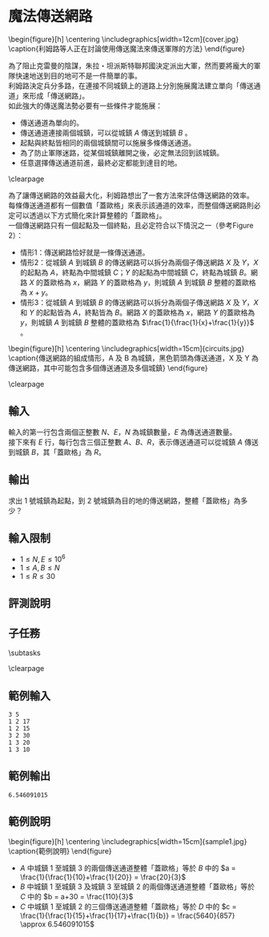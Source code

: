 # 魔法傳送網路

\begin{figure}[h]
\centering
\includegraphics[width=12cm]{cover.jpg}
\caption{利姆路等人正在討論使用傳送魔法來傳送軍隊的方法}
\end{figure}

為了阻止克雷曼的陰謀，朱拉・坦派斯特聯邦國決定派出大軍，然而要將龐大的軍隊快速地送到目的地可不是一件簡單的事。  
利姆路決定兵分多路，在連接不同城鎮上的道路上分別施展魔法建立單向「傳送通道」來形成「傳送網路」。  
如此強大的傳送魔法勢必要有一些條件才能施展：

 - 傳送通道為單向的。
 - 傳送通道連接兩個城鎮，可以從城鎮 $A$ 傳送到城鎮 $B$ 。
 - 起點與終點皆相同的兩個城鎮間可以施展多條傳送通道。
 - 為了防止軍隊迷路，從某個城鎮離開之後，必定無法回到該城鎮。
 - 任意選擇傳送通道前進，最終必定都能到達目的地。

\clearpage

為了讓傳送網路的效益最大化，利姆路想出了一套方法來評估傳送網路的效率。  
每條傳送通道都有一個數值「蓋歐格」來表示該通道的效率，而整個傳送網路則必定可以透過以下方式簡化來計算整體的「蓋歐格」。  
一個傳送網路只有一個起點及一個終點，且必定符合以下情況之一（參考Figure 2）：

 - 情形1：傳送網路恰好就是一條傳送通道。
 - 情形2：從城鎮 $A$ 到城鎮 $B$ 的傳送網路可以拆分為兩個子傳送網路 $X$ 及 $Y$，$X$ 的起點為 $A$，終點為中間城鎮 $C$；$Y$ 的起點為中間城鎮 $C$，終點為城鎮 $B$。網路 $X$ 的蓋歐格為 $x$，網路 $Y$ 的蓋歐格為 $y$，則城鎮 $A$ 到城鎮 $B$ 整體的蓋歐格為 $x + y$。
 - 情形3：從城鎮 $A$ 到城鎮 $B$ 的傳送網路可以拆分為兩個子傳送網路 $X$ 及 $Y$，$X$ 和 $Y$ 的起點皆為 $A$，終點皆為 $B$。網路 $X$ 的蓋歐格為 $x$，網路 $Y$ 的蓋歐格為 $y$，則城鎮 $A$ 到城鎮 $B$ 整體的蓋歐格為 $\frac{1}{\frac{1}{x}+\frac{1}{y}}$ 。

\begin{figure}[h]
\centering
\includegraphics[width=15cm]{circuits.jpg}
\caption{傳送網路的組成情形，A 及 B 為城鎮，黑色箭頭為傳送通道，X 及 Y 為傳送網路，其中可能包含多個傳送通道及多個城鎮}
\end{figure}

\clearpage

## 輸入
輸入的第一行包含兩個正整數 $N$、$E$，$N$ 為城鎮數量，$E$ 為傳送通道數量。  
接下來有 $E$ 行，每行包含三個正整數 $A$、$B$、$R$，表示傳送通道可以從城鎮 $A$ 傳送到城鎮 $B$，其「蓋歐格」為 $R$。  

## 輸出
求出 $1$ 號城鎮為起點，到 $2$ 號城鎮為目的地的傳送網路，整體「蓋歐格」為多少？  

## 輸入限制
 - $1 \leq N,E \leq 10^6$
 - $1 \leq A,B \leq N$
 - $1 \leq R \leq 30$

## 評測說明

## 子任務
\subtasks

\clearpage

## 範例輸入
```
3 5
1 2 17
1 2 15
3 2 30
1 3 20
1 3 10
```

## 範例輸出
```
6.546091015
```

## 範例說明

\begin{figure}[h]
\centering
\includegraphics[width=15cm]{sample1.jpg}
\caption{範例說明}
\end{figure}

 - $A$ 中城鎮 $1$ 至城鎮 $3$ 的兩個傳送通道整體「蓋歐格」等於 $B$ 中的 $a = \frac{1}{\frac{1}{10}+\frac{1}{20}} = \frac{20}{3}$  
 - $B$ 中城鎮 $1$ 至城鎮 $3$ 及城鎮 $3$ 至城鎮 $2$ 的兩個傳送通道整體「蓋歐格」等於 $C$ 中的 $b = a+30 = \frac{110}{3}$  
 - $C$ 中城鎮 $1$ 至城鎮 $2$ 的三個傳送通道整體「蓋歐格」等於 $D$ 中的 $c = \frac{1}{\frac{1}{15}+\frac{1}{17}+\frac{1}{b}} = \frac{5640}{857} \approx 6.546091015$   
